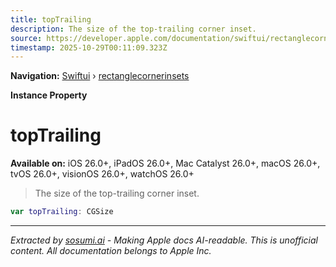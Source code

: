 ```yaml
---
title: topTrailing
description: The size of the top-trailing corner inset.
source: https://developer.apple.com/documentation/swiftui/rectanglecornerinsets/toptrailing
timestamp: 2025-10-29T00:11:09.323Z
---
```


**Navigation:** [Swiftui](/documentation/swiftui) › [rectanglecornerinsets](/documentation/swiftui/rectanglecornerinsets)

**Instance Property**

# topTrailing

**Available on:** iOS 26.0+, iPadOS 26.0+, Mac Catalyst 26.0+, macOS 26.0+, tvOS 26.0+, visionOS 26.0+, watchOS 26.0+

> The size of the top-trailing corner inset.

```swift
var topTrailing: CGSize
```

---

*Extracted by [sosumi.ai](https://sosumi.ai) - Making Apple docs AI-readable.*
*This is unofficial content. All documentation belongs to Apple Inc.*
